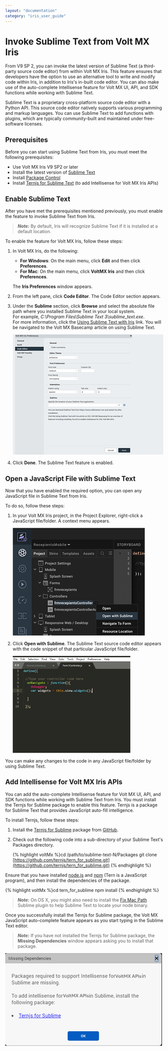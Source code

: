```yaml
---
layout: "documentation"
category: "iris_user_guide"
---
```

                         


Invoke Sublime Text from Volt MX Iris
===========================================

From V9 SP 2, you can invoke the latest version of Sublime Text (a third-party source code editor) from within Volt MX Iris. This feature ensures that developers have the option to use an alternative tool to write and modify code within Iris, in addition to Iris's in-built code editor. You can also make use of the auto-complete Intellisense feature for Volt MX UI, API, and SDK functions while working with Sublime Text.

Sublime Text is a proprietary cross-platform source code editor with a Python API. This source code editor natively supports various programming and markup languages. You can use Sublime Text to add functions with plugins, which are typically community-built and maintained under free-software licenses.

Prerequisites
-------------

Before you can start using Sublime Text from Iris, you must meet the following prerequisites:

*   Use Volt MX Iris V9 SP2 or later
*   Install the latest version of [Sublime Text](https://www.sublimetext.com/3)
*   Install [Package Control](https://packagecontrol.io/installation)
*   Install [Ternjs for Sublime Text](https://github.com/ternjs/tern_for_sublime) (to add Intellisense for Volt MX Iris APIs)

Enable Sublime Text
-------------------

After you have met the prerequisites mentioned previously, you must enable the feature to invoke Sublime Text from Iris.

> **_Note:_** By default, Iris will recognize Sublime Text if it is installed at a default location.

To enable the feature for Volt MX Iris, follow these steps:

1.  In Volt MX Iris, do the following:
    
    *   **For Windows**: On the main menu, click **Edit** and then click **Preferences**.
    *   **For Mac**: On the main menu, click **VoltMX Iris** and then click **Preferences**.
    
    The **Iris Preferences** window appears.  
    
2.  From the left pane, click **Code Editor**. The Code Editor section appears.
3.  Under the **Sublime** section, click **Browse** and select the absolute file path where you installed Sublime Text in your local system.  
    For example, _C:\\Program Files\\Sublime Text 3\\sublime\_text.exe_.  
    For more information, click the [Using Sublime Text with Iris](https://support.hcltechsw.com/csm?id=kb_article&sysparm_article=KB0083615) link. You will be navigated to the Volt MX Basecamp article on using Sublime Text.  
      
    ![](Resources/Images/Sublime_Text_Starter_529x421.png)
4.  Click **Done**. The Sublime Text feature is enabled.

Open a JavaScript File with Sublime Text
----------------------------------------

Now that you have enabled the required option, you can open any JavaScript file in Sublime Text from Iris.

To do so, follow these steps:

1.  In your Volt MX Iris project, in the Project Explorer, right-click a JavaScript file/folder. A context menu appears.  
      
    ![](Resources/Images/Open_with_Sublime.PNG)


2.  Click **Open with Sublime**. The Sublime Text source code editor appears with the code snippet of that particular JavaScript file/folder.  
      
    ![](Resources/Images/Sublime_375x308.png)

You can make any changes to the code in any JavaScript file/folder by using Sublime Text.

Add Intellisense for Volt MX Iris APIs
--------------------------------------------

You can add the auto-complete Intellisense feature for Volt MX UI, API, and SDK functions while working with Sublime Text from Iris. You must install the Ternjs for Sublime package to enable this feature. Ternjs is a package for Sublime Text that provides JavaScript auto-fill intelligence.

To install Ternjs, follow these steps:

1.  Install the [Ternjs for Sublime](https://github.com/ternjs/tern_for_sublime) package from [GitHub](https://github.com/).
2.  Check out the following code into a sub-directory of your Sublime Text's Packages directory.
    

     {% highlight voltMx %}cd /path/to/sublime-text-N/Packages
     git clone [https://github.com/ternjs/tern_for_sublime.git](https://github.com/ternjs/tern_for_sublime.git)
     {% endhighlight %}

Ensure that you have installed [node.js](https://nodejs.org/en/) and [npm](https://www.npmjs.com/) (Tern is a JavaScript program), and then install the dependencies of the package.

{% highlight voltMx %}cd tern_for_sublime
npm install
{% endhighlight %}

> **_Note:_** On OS X, you might also need to install the [Fix Mac Path](https://github.com/int3h/SublimeFixMacPath) Sublime plugin to help Sublime Text to locate your node binary.

Once you successfully install the Ternjs for Sublime package, the Volt MX JavaScript auto-complete feature appears as you start typing in the Sublime Text editor.

> **_Note:_** If you have not installed the Ternjs for Sublime package, the **Missing Dependencies** window appears asking you to install that package.

![](Resources/Images/Missing_Dependencies_Sublime.PNG)

